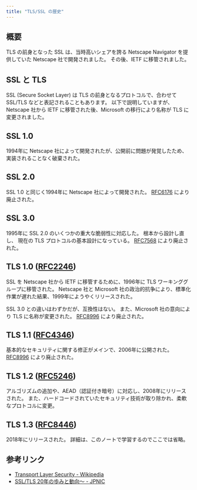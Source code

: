 ```yaml
---
title: "TLS/SSL の歴史"
---
```


## 概要

TLS の前身となった SSL は、当時高いシェアを誇る Netscape Navigator を提供していた Netscape 社で開発されました。
その後、IETF に移管されました。

## SSL と TLS

SSL (Secure Socket Layer) は TLS の前身となるプロトコルで、合わせて SSL/TLS などと表記されることもあります。
以下で説明していますが、Netscape 社から IETF に移管された後、Microsoft の移行により名称が TLS に変更されました。

## SSL 1.0

1994年に Netscape 社によって開発されたが、公開前に問題が発覚したため、実装されることなく破棄された。

## SSL 2.0

SSL 1.0 と同じく1994年に Netscape 社によって開発された。
[RFC6176](https://tools.ietf.org/html/rfc6176) により廃止された。

## SSL 3.0

1995年に SSL 2.0 のいくつかの重大な脆弱性に対応した。
根本から設計し直し、 現在の TLS プロトコルの基本設計になっている。
[RFC7568](https://tools.ietf.org/html/rfc7568) により廃止された。

## TLS 1.0 ([RFC2246](https://tools.ietf.org/html/rfc2246))

SSL を Netscape 社から IETF に移管するために、1996年に TLS ワーキンググループに移管された。
Netscape 社と Microsoft 社の政治的抗争により、標準化作業が遅れた結果、1999年にようやくリリースされた。

SSL 3.0 との違いはわずかだが、互換性はない。
また、Microsoft 社の意向により TLS に名称が変更された。
[RFC8996](https://tools.ietf.org/html/rfc8996) により廃止された。

## TLS 1.1 ([RFC4346](https://tools.ietf.org/html/rfc4346))

基本的なセキュリティに関する修正がメインで、2006年に公開された。
[RFC8996](https://tools.ietf.org/html/rfc8996) により廃止された。

## TLS 1.2 ([RFC5246](https://tools.ietf.org/html/rfc5246))

アルゴリズムの追加や、AEAD（認証付き暗号）に対応し、2008年にリリースされた。
また、ハードコードされていたセキュリティ技術が取り除かれ、柔軟なプロトコルに変更。

## TLS 1.3 ([RFC8446](https://tools.ietf.org/html/rfc8446))

2018年にリリースされた。
詳細は、このノートで学習するのでここでは省略。

## 参考リンク

- [Transport Layer Security - Wikipedia](https://ja.wikipedia.org/wiki/Transport_Layer_Security)
- [SSL/TLS 20年の歩みと動向～ - JPNIC](https://www.nic.ad.jp/ja/newsletter/No59/0800.html)
